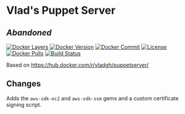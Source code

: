 # Vlad's Puppet Server

## ***Abandoned***

[![Docker Layers](https://images.microbadger.com/badges/image/vladgh/ps.svg)](http://microbadger.com/images/vladgh/ps)
[![Docker Version](https://images.microbadger.com/badges/version/vladgh/ps.svg)](http://microbadger.com/images/vladgh/ps)
[![Docker Commit](https://images.microbadger.com/badges/commit/vladgh/ps.svg)](http://microbadger.com/images/vladgh/ps)
[![License](https://images.microbadger.com/badges/license/vladgh/ps.svg)](http://microbadger.com/images/vladgh/ps)
[![Docker Pulls](https://img.shields.io/docker/pulls/vladgh/ps.svg)](https://hub.docker.com/r/vladgh/ps)
[![Build Status](https://travis-ci.org/vghn/docker_images.svg?branch=master)](https://travis-ci.org/vghn/docker_images)

Based on <https://hub.docker.com/r/vladgh/puppetserver/>

## Changes

Adds the `aws-sdk-ec2` and `aws-sdk-ssm` gems and a custom certificate signing script.
